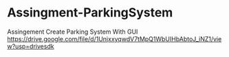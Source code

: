 # Assingment-ParkingSystem
Assingement Create Parking System With GUI
https://drive.google.com/file/d/1UnjxxyqwdV7tMpQ1WbUIHbAbtoJ_iNZ1/view?usp=drivesdk

